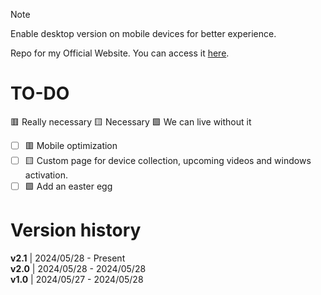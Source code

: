 > [!NOTE]
> Enable desktop version on mobile devices for better experience.

Repo for my Official Website. You can access it [here](https://sobakintech.sytes.net).

# TO-DO
🟥 Really necessary 🟨 Necessary 🟩 We can live without it

- [ ] 🟥 Mobile optimization
- [ ] 🟨 Custom page for device collection, upcoming videos and windows activation.
- [ ] 🟩 Add an easter egg

# Version history
**v2.1** | 2024/05/28 - Present <br/>
**v2.0** | 2024/05/28 - 2024/05/28 <br/>
**v1.0** | 2024/05/27 - 2024/05/28 <br/>
